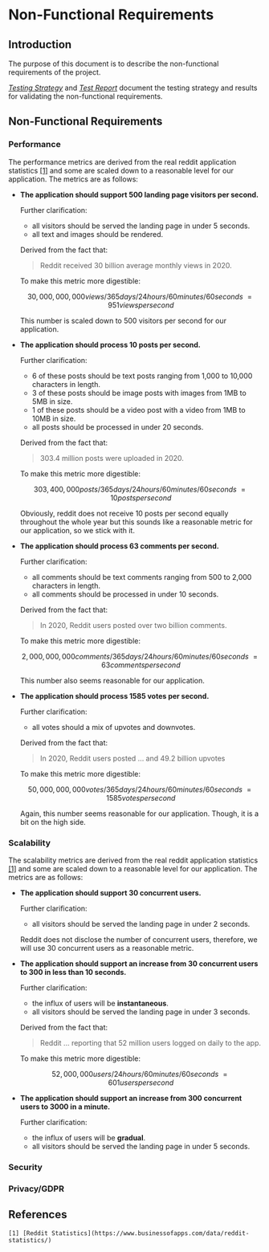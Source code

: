 # Non-Functional Requirements

## Introduction

The purpose of this document is to describe the non-functional requirements of the project.

[_Testing Strategy_](testing-strategy.md) and [_Test Report_](test-report.md) document
the testing strategy and results for validating the non-functional requirements.

## Non-Functional Requirements

### Performance

The performance metrics are derived from the real reddit application statistics [[1]](#references)
and some are scaled down to a reasonable level for our application. The metrics are as follows:

- **The application should support 500 landing page visitors per second.**

  Further clarification:
    - all visitors should be served the landing page in under 5 seconds.
    - all text and images should be rendered.

  Derived from the fact that:
  > Reddit received 30 billion average monthly views in 2020.

  To make this metric more digestible:

   ```math
   30,000,000,000 views / 365 days / 24 hours / 60 minutes / 60 seconds ~= 951 views per second
   ```

  This number is scaled down to 500 visitors per second for our application.

- **The application should process 10 posts per second.**

  Further clarification:
    - 6 of these posts should be text posts ranging from 1,000 to 10,000 characters in length.
    - 3 of these posts should be image posts with images from 1MB to 5MB in size.
    - 1 of these posts should be a video post with a video from 1MB to 10MB in size.
    - all posts should be processed in under 20 seconds.

  Derived from the fact that:
  > 303.4 million posts were uploaded in 2020.

  To make this metric more digestible:

  ```math
  303,400,000 posts / 365 days / 24 hours / 60 minutes / 60 seconds ~= 10 posts per second
  ```

  Obviously, reddit does not receive 10 posts per second equally throughout the whole year but this
  sounds like a reasonable metric for our application, so we stick with it.

- **The application should process 63 comments per second.**

  Further clarification:
    - all comments should be text comments ranging from 500 to 2,000 characters in length.
    - all comments should be processed in under 10 seconds.

  Derived from the fact that:
  > In 2020, Reddit users posted over two billion comments.

  To make this metric more digestible:

  ```math
  2,000,000,000 comments / 365 days / 24 hours / 60 minutes / 60 seconds ~= 63 comments per second
  ```

  This number also seems reasonable for our application.

- **The application should process 1585 votes per second.**

  Further clarification:
    - all votes should a mix of upvotes and downvotes.

  Derived from the fact that:
  > In 2020, Reddit users posted ... and 49.2 billion upvotes

  To make this metric more digestible:

  ```math
  50,000,000,000 votes / 365 days / 24 hours / 60 minutes / 60 seconds ~= 1585 votes per second
  ```

  Again, this number seems reasonable for our application. Though, it is a bit on the high side.

### Scalability

The scalability metrics are derived from the real reddit application statistics [[1]](#references)
and some are scaled down to a reasonable level for our application. The metrics are as follows:

- **The application should support 30 concurrent users.**

  Further clarification:
    - all visitors should be served the landing page in under 2 seconds.

  Reddit does not disclose the number of concurrent users, therefore, we will use 30 concurrent
  users as a reasonable metric.

- **The application should support an increase from 30 concurrent users to 300 in less than
  10 seconds.**

  Further clarification:
    - the influx of users will be **instantaneous**.
    - all visitors should be served the landing page in under 3 seconds.

  Derived from the fact that:
  > Reddit ... reporting that 52 million users logged on daily to the app.

  To make this metric more digestible:

    ```math
    52,000,000 users / 24 hours / 60 minutes / 60 seconds ~= 601 users per second
    ```

- **The application should support an increase from 300 concurrent users to 3000 in a minute.**

  Further clarification:
    - the influx of users will be **gradual**.
    - all visitors should be served the landing page in under 5 seconds.

### Security

### Privacy/GDPR

## References

    [1] [Reddit Statistics](https://www.businessofapps.com/data/reddit-statistics/)
